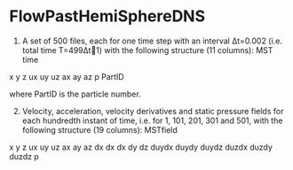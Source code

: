 # FlowPastHemiSphereDNS

1. A set of 500 files, each for one time step with an interval Δt=0.002 (i.e. total time T=499Δt1) with the following structure (11 columns):
MST time

x y z ux uy uz ax ay az p PartID

where PartID is the particle number.

2. Velocity, acceleration, velocity derivatives and static pressure fields for each hundredth instant of time, i.e. for 1, 101, 201, 301 and 501, with the following structure (19 columns):
MSTfield

x y z ux uy uz ax ay az dx dx dx dy dz duydx duydy duydz duzdx duzdy duzdz p
